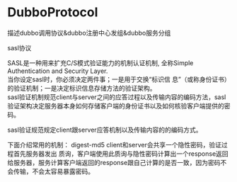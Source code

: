 # DubboProtocol
描述dubbo调用协议&amp;dubbo注册中心发组&amp;dubbo服务分组

sasl协议

SASL是一种用来扩充C/S模式验证能力的机制认证机制,  全称Simple Authentication and Security Layer.<br/>
当你设定sasl时，你必须决定两件事；一是用于交换“标识信 息”（或称身份证书）的验证机制；一是决定标识信息存储方法的验证架构。<br/>
sasl验证机制规范client与server之间的应答过程以及传输内容的编码方法，sasl验证架构决定服务器本身如何存储客户端的身份证书以及如何核验客户端提供的密码。
 
 
 
 sasl验证规范规定client跟server应答机制以及传输内容的的编码方式。
 
 下面介绍常用的机制：
 digest-md5
 client和server会共享一个隐性密码，验证过程首先服务器发出 质询，客户端使用此质询与隐性密码计算出一个response返回给服务器，服务计算客户端返回的response跟自己计算的是否一致，因为密码不会传输，不会太容易暴露密码。
